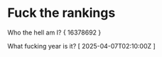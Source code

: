 # Fuck the rankings

Who the hell am I?
{ 16378692 }

What fucking year is it?
[ 2025-04-07T02:10:00Z ]
